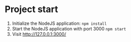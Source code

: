 # Project start

1. Initialize the NodeJS application: `npm install`
2. Start the NodeJS application with port 3000 `npm start`
3. Visit http://127.0.0.1:3000/
